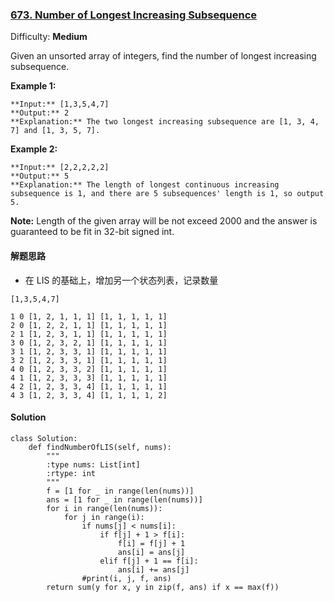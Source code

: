 ### [673\. Number of Longest Increasing Subsequence](https://leetcode.com/problems/number-of-longest-increasing-subsequence/description/)

Difficulty: **Medium**

Given an unsorted array of integers, find the number of longest increasing subsequence.

**Example 1:**  

```
**Input:** [1,3,5,4,7]
**Output:** 2
**Explanation:** The two longest increasing subsequence are [1, 3, 4, 7] and [1, 3, 5, 7].
```

**Example 2:**  

```
**Input:** [2,2,2,2,2]
**Output:** 5
**Explanation:** The length of longest continuous increasing subsequence is 1, and there are 5 subsequences' length is 1, so output 5.
```

**Note:** Length of the given array will be not exceed 2000 and the answer is guaranteed to be fit in 32-bit signed int.


#### 解题思路
- 在 LIS 的基础上，增加另一个状态列表，记录数量

```
[1,3,5,4,7]

1 0 [1, 2, 1, 1, 1] [1, 1, 1, 1, 1]
2 0 [1, 2, 2, 1, 1] [1, 1, 1, 1, 1]
2 1 [1, 2, 3, 1, 1] [1, 1, 1, 1, 1]
3 0 [1, 2, 3, 2, 1] [1, 1, 1, 1, 1]
3 1 [1, 2, 3, 3, 1] [1, 1, 1, 1, 1]
3 2 [1, 2, 3, 3, 1] [1, 1, 1, 1, 1]
4 0 [1, 2, 3, 3, 2] [1, 1, 1, 1, 1]
4 1 [1, 2, 3, 3, 3] [1, 1, 1, 1, 1]
4 2 [1, 2, 3, 3, 4] [1, 1, 1, 1, 1]
4 3 [1, 2, 3, 3, 4] [1, 1, 1, 1, 2]
```


#### Solution
```
class Solution:
    def findNumberOfLIS(self, nums):
        """
        :type nums: List[int]
        :rtype: int
        """
        f = [1 for _ in range(len(nums))]
        ans = [1 for _ in range(len(nums))]
        for i in range(len(nums)):
            for j in range(i):
                if nums[j] < nums[i]:
                    if f[j] + 1 > f[i]:
                        f[i] = f[j] + 1
                        ans[i] = ans[j]
                    elif f[j] + 1 == f[i]:
                        ans[i] += ans[j]
                #print(i, j, f, ans)
        return sum(y for x, y in zip(f, ans) if x == max(f))
```

